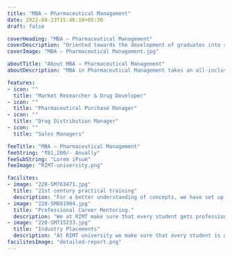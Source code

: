 ```yaml
---
title: "MBA – Pharmaceutical Management"
date: 2022-04-23T15:46:10+05:30
draft: false

coverHeading: "MBA – Pharmaceutical Management"
coverDescription: "Oriented towards the development of graduates into skilled pharmaceutical managers"
coverImage: "MBA – Pharmaceutical Management.jpg"

aboutTitle: "About MBA – Pharmaceutical Management"
aboutDescription: "MBA in Pharmaceutical Management takes an all-inclusive approach for learning with a unique blend of Business Management and Pharmaceutical Sector. The program enables the students to cope up with the Pharmaceutical Industry in India which is growing rapidly. There is huge demand for pharmaceutical professionals who are industry-ready right from the day they join industry. Keeping this in mind, this program with specialization in Pharmaceutical Management has been designed with the help of experts from pharma sector to match the needs of the industry as well as that of the aspirant."

features:
- icon: ""
  title: "Market Researcher & Drug Developer"
- icon: ""
  title: "Pharmaceutical Purchase Manager"
- icon: ""
  title: "Drug Distribution Manager"
- icon: ""
  title: "Sales Managers"

feeTitle: "MBA – Pharmaceutical Management"
feeString: "₹81,200/- Anually"
feeSubString: "Lorem iPsum"
feeImage: "RIMT-university.png"

facilites:
- image: "220-SM763471.jpg"
  title: "21st century practical training"
  description: "For a better understanding of concepts, we have set up advanced 21st-century tools equipped with advanced training methods so that students can learn every concept practically in a better way."
- image: "220-SM881904.jpg"
  title: "Professional Career Mentoring."
  description: "We at RIMT make sure that every student gets professional career mentoring from the industry experts to set career targets & for this we have created a career & placement cell too."
- image: "220-SM715233.jpg"
  title: "Industry Placements"
  description: "At RIMT university we make sure that every student is getting placed, each year more than 500 companies visit the campus of RIMT to hire our brightest of the talents"
facilitesImage: "detailed-report.png"
---
```


